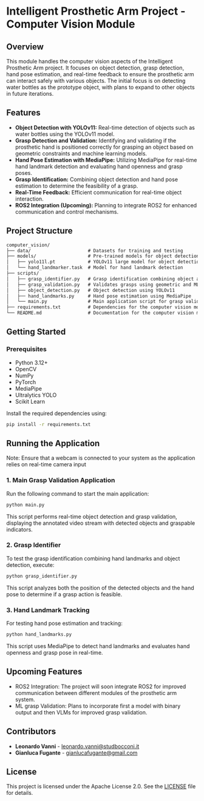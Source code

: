 # Intelligent Prosthetic Arm Project - Computer Vision Module

## Overview

This module handles the computer vision aspects of the Intelligent Prosthetic Arm project. It focuses on object detection, grasp detection, hand pose estimation, and real-time feedback to ensure the prosthetic arm can interact safely with various objects. The initial focus is on detecting water bottles as the prototype object, with plans to expand to other objects in future iterations.

## Features
- **Object Detection with YOLOv11:**  Real-time detection of objects such as water bottles using the YOLOv11 model.
- **Grasp Detection and Validation:** Identifying and validating if the prosthetic hand is positioned correctly for grasping an object based on geometric constraints and machine learning models.
- **Hand Pose Estimation with MediaPipe:** Utilizing MediaPipe for real-time hand landmark detection and evaluating hand openness and grasp poses.
- **Grasp Identification:** Combining object detection and hand pose estimation to determine the feasibility of a grasp.
- **Real-Time Feedback:** Efficient communication for real-time object interaction.
- **ROS2 Integration (Upcoming):** Planning to integrate ROS2 for enhanced communication and control mechanisms.

## Project Structure

```markdown
computer_vision/
├── data/                     # Datasets for training and testing
├── models/                   # Pre-trained models for object detection and hand landmarking
│   ├── yolo11l.pt            # YOLOv11 large model for object detection
│   └── hand_landmarker.task  # Model for hand landmark detection
├── scripts/
│   ├── grasp_identifier.py   # Grasp identification combining object and hand detection 
│   ├── grasp_validation.py   # Validates grasps using geometric and ML approaches
│   ├── object_detection.py   # Object detection using YOLOv11
│   ├── hand_landmarks.py     # Hand pose estimation using MediaPipe
│   └── main.py               # Main application script for grasp validation
├── requirements.txt          # Dependencies for the computer vision module
└── README.md                 # Documentation for the computer vision module
```

## Getting Started
### Prerequisites
- Python 3.12+
- OpenCV
- NumPy
- PyTorch
- MediaPipe
- Ultralytics YOLO
- Scikit Learn

Install the required dependencies using: 
``` bash
pip install -r requirements.txt
```

## Running the Application
Note: Ensure that a webcam is connected to your system as the application relies on real-time camera input

### 1. Main Grasp Validation Application
Run the following command to start the main application:
```bash
python main.py
```
This script performs real-time object detection and grasp validation, displaying the annotated video stream with detected objects and graspable indicators.

### 2. Grasp Identifier
To test the grasp identification combining hand landmarks and object detection, execute:
``` bash
python grasp_identifier.py
```
This script analyzes both the position of the detected objects and the hand pose to determine if a grasp action is feasible.

### 3. Hand Landmark Tracking
For testing hand pose estimation and tracking:
``` bash
python hand_landmarks.py
```
This script uses MediaPipe to detect hand landmarks and evaluates hand openness and grasp pose in real-time.

## Upcoming Features
- ROS2 Integration: The project will soon integrate ROS2 for improved communication between different modules of the prosthetic arm system.
- ML grasp Validation: Plans to incorporate first a model with binary output and then VLMs for improved grasp validation.

## Contributors
- **Leonardo Vanni**  - [leonardo.vanni@studbocconi.it](mailto:leonardo.vanni@studbocconi.it)
- **Gianluca Fugante**  - [gianlucafugante@gmail.com](mailto:gianlucafugante@gmail.com)

## License
This project is licensed under the Apache License 2.0. See the [LICENSE](LICENSE) file for details.
